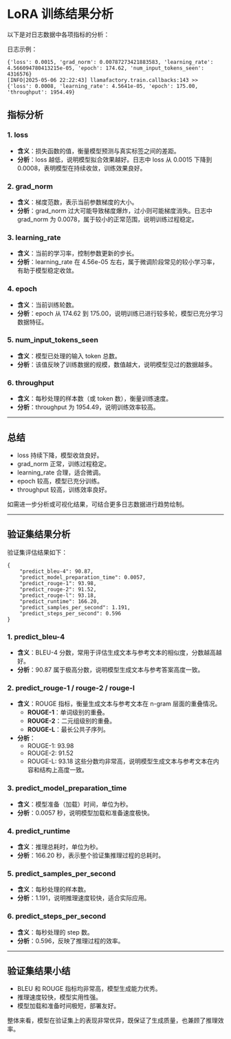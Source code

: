 # LoRA 训练结果分析

以下是对日志数据中各项指标的分析：

日志示例：
```
{'loss': 0.0015, 'grad_norm': 0.00787273421883583, 'learning_rate': 4.566094780413215e-05, 'epoch': 174.62, 'num_input_tokens_seen': 4316576}
[INFO|2025-05-06 22:22:43] llamafactory.train.callbacks:143 >> {'loss': 0.0008, 'learning_rate': 4.5641e-05, 'epoch': 175.00, 'throughput': 1954.49}
```

## 指标分析

### 1. loss
- **含义**：损失函数的值，衡量模型预测与真实标签之间的差距。
- **分析**：loss 越低，说明模型拟合效果越好。日志中 loss 从 0.0015 下降到 0.0008，表明模型在持续收敛，训练效果良好。

### 2. grad_norm
- **含义**：梯度范数，表示当前参数梯度的大小。
- **分析**：grad_norm 过大可能导致梯度爆炸，过小则可能梯度消失。日志中 grad_norm 为 0.0078，属于较小的正常范围，说明训练过程稳定。

### 3. learning_rate
- **含义**：当前的学习率，控制参数更新的步长。
- **分析**：learning_rate 在 4.56e-05 左右，属于微调阶段常见的较小学习率，有助于模型稳定收敛。

### 4. epoch
- **含义**：当前训练轮数。
- **分析**：epoch 从 174.62 到 175.00，说明训练已进行较多轮，模型已充分学习数据特征。

### 5. num_input_tokens_seen
- **含义**：模型已处理的输入 token 总数。
- **分析**：该值反映了训练数据的规模，数值越大，说明模型见过的数据越多。

### 6. throughput
- **含义**：每秒处理的样本数（或 token 数），衡量训练速度。
- **分析**：throughput 为 1954.49，说明训练效率较高。

---

## 总结
- loss 持续下降，模型收敛良好。
- grad_norm 正常，训练过程稳定。
- learning_rate 合理，适合微调。
- epoch 较高，模型已充分训练。
- throughput 较高，训练效率良好。

如需进一步分析或可视化结果，可结合更多日志数据进行趋势绘制。

---

## 验证集结果分析

验证集评估结果如下：
```
{
    "predict_bleu-4": 90.87,
    "predict_model_preparation_time": 0.0057,
    "predict_rouge-1": 93.98,
    "predict_rouge-2": 91.52,
    "predict_rouge-l": 93.18,
    "predict_runtime": 166.20,
    "predict_samples_per_second": 1.191,
    "predict_steps_per_second": 0.596
}
```

### 1. predict_bleu-4
- **含义**：BLEU-4 分数，常用于评估生成文本与参考文本的相似度，分数越高越好。
- **分析**：90.87 属于极高分数，说明模型生成文本与参考答案高度一致。

### 2. predict_rouge-1 / rouge-2 / rouge-l
- **含义**：ROUGE 指标，衡量生成文本与参考文本在 n-gram 层面的重叠情况。
  - **ROUGE-1**：单词级别的重叠。
  - **ROUGE-2**：二元组级别的重叠。
  - **ROUGE-L**：最长公共子序列。
- **分析**：
  - ROUGE-1: 93.98
  - ROUGE-2: 91.52
  - ROUGE-L: 93.18
  这些分数均非常高，说明模型生成文本与参考文本在内容和结构上高度一致。

### 3. predict_model_preparation_time
- **含义**：模型准备（加载）时间，单位为秒。
- **分析**：0.0057 秒，说明模型加载和准备速度极快。

### 4. predict_runtime
- **含义**：推理总耗时，单位为秒。
- **分析**：166.20 秒，表示整个验证集推理过程的总耗时。

### 5. predict_samples_per_second
- **含义**：每秒处理的样本数。
- **分析**：1.191，说明推理速度较快，适合实际应用。

### 6. predict_steps_per_second
- **含义**：每秒处理的 step 数。
- **分析**：0.596，反映了推理过程的效率。

---

## 验证集结果小结
- BLEU 和 ROUGE 指标均非常高，模型生成能力优秀。
- 推理速度较快，模型实用性强。
- 模型加载和准备时间极短，部署友好。

整体来看，模型在验证集上的表现非常优异，既保证了生成质量，也兼顾了推理效率。 
